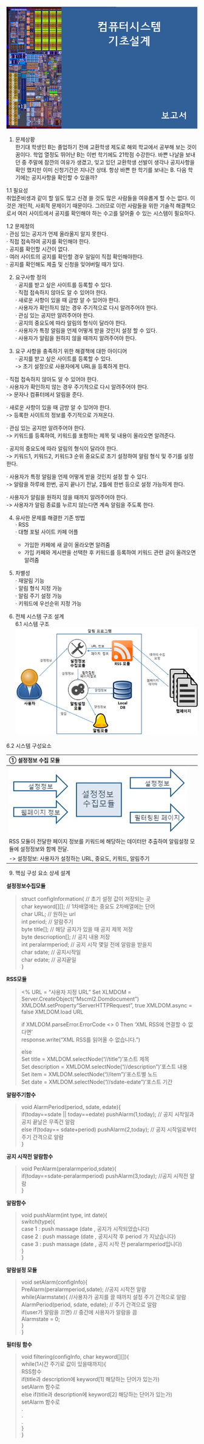 ![](https://github.com/hswoo911/test/raw/master/cover.png)

1. 문제상황  
  한기대 학생인 B는 졸업하기 전에 교환학생 제도로 해외 학교에서 공부해 보는 것이 꿈이다.  학업 열정도 뛰어난 B는 이번 학기에도 21학점 수강한다. 바쁜 나날을 보내던 중 주말에 잠깐의 여유가 생겼고, 잊고 있던 교환학생 선발이 생각나 공지사항을 확인 했지만 이미 신청기간은 지나간 상태.  항상 바쁜 한 학기를 보내는 B. 다음 학기에는 공지사항을 확인할 수 있을까?  
  
  1.1 필요성  
  취업준비생과 같이 할 일도 많고 신경 쓸 것도 많은 사람들을 여유롭게 할 수는 없다. 이것은 개인적, 사회적 문제이기 때문이다. 그러므로 이런 사람들을 위한 기술적 해결책으로서  여러 사이트에서 공지를 확인해야 하는 수고를 덜어줄 수 있는 시스템이 필요하다.  
  
  1.2 문제정의  
  · 관심 있는 공지가 언제 올라올지 알지 못한다.  
  · 직접 접속하여 공지를 확인해야 한다.  
  · 공지를 확인할 시간이 없다.  
  · 여러 사이트의 공지를 확인할 경우 일일이 직접 확인해야한다.  
  · 공지를 확인해도 제출 및 신청을 잊어버릴 때가 있다.  
  
2. 요구사항 정의  
  · 공지를 받고 싶은 사이트를 등록할 수 있다.  
  · 직접 접속하지 않아도 알 수 있어야 한다.  
  · 새로운 사항이 있을 때 금방 알 수 있어야 한다.  
  · 사용자가 확인하지 않는 경우 주기적으로 다시 알려주어야 한다.  
  · 관심 있는 공지만 알려주어야 한다.  
  · 공지의 중요도에 따라 알림의 형식이 달라야 한다.  
  · 사용자가 특정 알림을 언제 어떻게 받을 것인지 설정 할 수 있다.  
  · 사용자가 알림을 원하지 않을 때까지 알려주어야 한다.   
  
3. 요구 사항을 충족하기 위한 해결책에 대한 아이디어   
  · 공지를 받고 싶은 사이트를 등록할 수 있다.  
   -> 초기 설정으로 사용자에게 URL을 등록하게 한다.  
  
  · 직접 접속하지 않아도 알 수 있어야 한다.  
  · 사용자가 확인하지 않는 경우 주기적으로 다시 알려주어야 한다.  
   -> 문자나 컴퓨터에서 알림을 준다.  
  
  · 새로운 사항이 있을 때 금방 알 수 있어야 한다.  
   -> 등록한 사이트의 정보를 주기적으로 가져온다.  
  
  · 관심 있는 공지만 알려주어야 한다.  
   -> 키워드를 등록하여, 키워드를 포함하는 제목 및 내용이 올라오면 알려준다.  
  
  · 공지의 중요도에 따라 알림의 형식이 달라야 한다.  
   -> 키워드1, 키워드2, 키워드3 순위 중요도로 초기 설정하여 알림 형식 및 주기를 설정한다.  
  
  · 사용자가 특정 알림을 언제 어떻게 받을 것인지 설정 할 수 있다.  
   -> 알람을 하루에 한번, 공지 끝나기 전날, 2틀에 한번 등으로 설정 가능하게 한다.  
  
  · 사용자가 알림을 원하지 않을 때까지 알려주어야 한다.  
   -> 사용자가 알림 종료를 누르지 않는다면 계속 알림을 주도록 한다.  
  
4. 유사한 문제를 해결한 기존 방법  
  · RSS  
  · 대형 포털 사이트 카페 어플
   - 가입한 카페에 새 글이 올라오면 알려줌  
   - 가입 카페와 게시판을 선택한 후 키워드를 등록하여 키워드 관련 글이 올려오면 알려줌  
  
5. 차별성  
  · 재알림 기능  
  · 알림 형식 지정 가능  
  · 알림 주기 설정 가능  
  · 키워드에 우선순위 지정 가능  
  
6. 전체 시스템 구조 설계  
  6.1 시스템 구조  
![](https://github.com/hswoo911/test/raw/master/SystemDesign.png)  
  
  6.2 시스템 구성요소  
  
① 설정정보 수집 모듈 |
:--- |
![](https://github.com/hswoo911/test/raw/master/configInfo_collector.png) |
RSS 모듈이 전달한 페이지 정보를 키워드에 해당하는 데이터만 추출하여 알림설정 모듈에 설정정보와 함께 전달. |
-> 설정정보: 사용자가 설정하는 URL, 중요도, 키워드, 알림주기 |

9. 핵심 구성 요소 상세 설계


**설정정보수집모듈**   
> struct configInformation{ // 초기 설정 값이 저장되는 곳   
>	char keyword[][]; // 1차배열에는 중요도 2차배열에는 단어  
>	char URL; // 원하는 url  
>	int period; // 알람주기  
>	byte title[]; // 해당 공지가 있을 때 공지 제목 저장  
>	byte descrioption[]; // 공지 내용 저장  
>	int peralarmperiod; // 공지 시작 몇일 전에 알람을 받을지  
>	char sdate; // 공지시작일  
>	char edate; // 공지끝일  
>}  
  
**RSS모듈** 
><body>  
><%  
>URL = “사용자 지정 URL”  
>Set XLMDOM = Server.CreateObject(“Mscml2.Domdocument”)  
>XMLDOM.setProperty“ServerHTTPRequest”, true   
>XMLDOM.async = false  
>XMLDOM.load URL  
>
>if XMLDOM.parseError.ErrorCode <> 0 Then ‘XML RSS에 연결할 수 없다면’  
>response.write(“XML RSS를 읽어올 수 없습니다.”)  
>  
>else  
>Set title = XMLDOM.selectNode(“//title”)’포스트 제목  
>Set description = XMLDOM.selectNode(“//description”)’포스트 내용  
>Set item = XMLDOM.selectNode(“//item”)’포스트별 노드  
>Set date = XMLDOM.selectNode(“//sdate-edate”)’포스트 기간  



**알람주기함수**  
>void AlarmPeriod(period, sdate, edate){  
>	if(today==sdate || today==edate)  pushAlarm(1,today); // 공지 시작일과 공지 끝날은 무족건 알람  
>	else if(today== sdate+period) pushAlarm(2,today); // 공지 시작일로부터 주기 간격으로 알람  
>}  



**공지 시작전 알람함수**  
>void PerAlarm(peralarmperiod,sdate){  
>	if(today==sdate-peralarmperiod) pushAlarm(3,today); //공지 시작전 알람  
>}  



**알람함수**  
>void pushAlarm(int type, int date){   
>	switch(type){  
>		case 1 : push massage (date , 공지가 시작되었습니다)  
>		case 2 : push massage (date , 공지시작 후 period 가 지났습니다)  
>		case 3 : push massage (date , 공지 시작 전 peralarmperiod입니다)  
>	}  
>}  



**알람설정 모듈**  
>void setAlarm(configInfo){  
>	PreAlarm(peralarmperiod,sdate); //공지 시작전 알람  
>	while(Alarmstate){ //사용자가 공지를 끌 때까지 설정 주기 간격으로 알람  
>		AlarmPeriod(period, sdate, edate); // 주기 간격으로 알람  
>		if(user가 알람을 끄면) // 중간에 사용자가 알람을 끔  
>			Alarmstate = 0;  
>	}  
>}  



**필터링 함수**  
>void filtering(configInfo, char keyword[][]){  
>	while(1시간 주기로 값이 있을때까지){  
>		RSS함수  
>		if(title과 description에 keyword[1] 해당하는 단어가 있는가)  
>			setAlarm 함수로  
>		else if(title과 description에 keyword[2] 해당하는 단어가 있는가)  
>			setAlarm 함수로  
>			.  
>			.  
>			.  
>	}  
>}  



